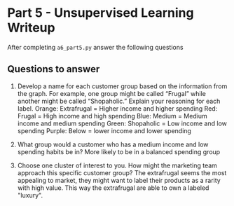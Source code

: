 # Part 5 - Unsupervised Learning Writeup

After completing `a6_part5.py` answer the following questions

## Questions to answer

1. Develop a name for each customer group based on the information from the graph. For example, one group might be called “Frugal” while another might be called “Shopaholic.” Explain your reasoning for each label.
    Orange: Extrafrugal = Higher income and higher spending
    Red: Frugal = High income and high spending
    Blue: Medium = Medium income and medium spending
    Green: Shopaholic = Low income and low spending
    Purple: Below = lower income and lower spending

2. What group would a customer who has a medium income and low spending habits be in?
    More likely to be in a balanced spending group

3. Choose one cluster of interest to you. How might the marketing team approach this specific customer group?
    The extrafrugal seems the most appealing to market, they might want to label their products as a rarity with high value. This way the extrafrugal are able to own a labeled "luxury".
